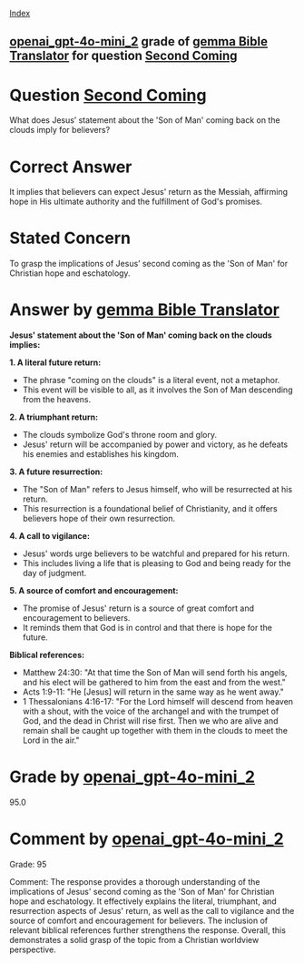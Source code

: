 
[Index](../../../../index.md)
## [openai_gpt-4o-mini_2](../../../grading_models/openai_gpt-4o-mini_2.md) grade of [gemma Bible Translator](../../../answering_models/gemma_Bible_Translator.md) for question [Second Coming](../../../questions/Second_Coming.md)

# Question [Second Coming](../../../questions/Second_Coming.md)
What does Jesus’ statement about the 'Son of Man' coming back on the clouds imply for believers?

# Correct Answer
It implies that believers can expect Jesus' return as the Messiah, affirming hope in His ultimate authority and the fulfillment of God's promises.

# Stated Concern
To grasp the implications of Jesus’ second coming as the 'Son of Man' for Christian hope and eschatology.

# Answer by [gemma Bible Translator](../../../answering_models/gemma_Bible_Translator.md)
**Jesus' statement about the 'Son of Man' coming back on the clouds implies:**

**1. A literal future return:**
* The phrase "coming on the clouds" is a literal event, not a metaphor.
* This event will be visible to all, as it involves the Son of Man descending from the heavens.

**2. A triumphant return:**
* The clouds symbolize God's throne room and glory.
* Jesus' return will be accompanied by power and victory, as he defeats his enemies and establishes his kingdom.

**3. A future resurrection:**
* The "Son of Man" refers to Jesus himself, who will be resurrected at his return.
* This resurrection is a foundational belief of Christianity, and it offers believers hope of their own resurrection.

**4. A call to vigilance:**
* Jesus' words urge believers to be watchful and prepared for his return.
* This includes living a life that is pleasing to God and being ready for the day of judgment.

**5. A source of comfort and encouragement:**
* The promise of Jesus' return is a source of great comfort and encouragement to believers.
* It reminds them that God is in control and that there is hope for the future.

**Biblical references:**

* Matthew 24:30: "At that time the Son of Man will send forth his angels, and his elect will be gathered to him from the east and from the west."
* Acts 1:9-11: "He [Jesus] will return in the same way as he went away."
* 1 Thessalonians 4:16-17: "For the Lord himself will descend from heaven with a shout, with the voice of the archangel and with the trumpet of God, and the dead in Christ will rise first. Then we who are alive and remain shall be caught up together with them in the clouds to meet the Lord in the air."

# Grade by [openai_gpt-4o-mini_2](../../../grading_models/openai_gpt-4o-mini_2.md)
95.0

# Comment by [openai_gpt-4o-mini_2](../../../grading_models/openai_gpt-4o-mini_2.md)
Grade: 95

Comment: The response provides a thorough understanding of the implications of Jesus' second coming as the 'Son of Man' for Christian hope and eschatology. It effectively explains the literal, triumphant, and resurrection aspects of Jesus' return, as well as the call to vigilance and the source of comfort and encouragement for believers. The inclusion of relevant biblical references further strengthens the response. Overall, this demonstrates a solid grasp of the topic from a Christian worldview perspective.
